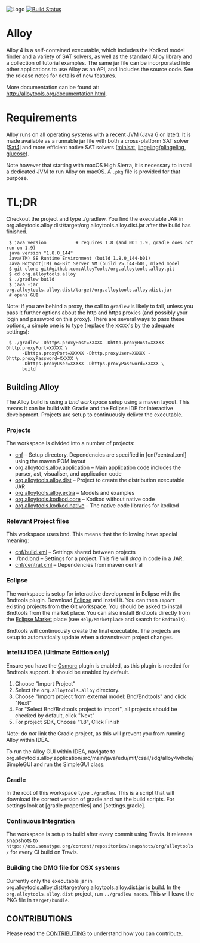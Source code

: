 ![Logo](https://avatars3.githubusercontent.com/u/30268214?v=4&s=200)
[![Build Status](https://travis-ci.org/AlloyTools/org.alloytools.alloy.svg?branch=master)](https://travis-ci.org/AlloyTools/org.alloytools.alloy)
# Alloy

Alloy 4 is a self-contained executable, which includes the Kodkod
model finder and a variety of SAT solvers, as well as the standard
Alloy library and a collection of tutorial examples. The same jar file
can be incorporated into other applications to use Alloy as an API,
and includes the source code. See the release notes for details of new
features. 

More documentation can be found at: http://alloytools.org/documentation.html.

# Requirements

Alloy runs on all operating systems with a recent JVM (Java 6 or later). 
It is made available as a runnable jar file with both a cross-platform SAT solver
([Sat4j](http://www.sat4j.org/) and more efficient native SAT solvers ([minisat](http://minisat.se), [lingeling/plingeling](http://fmv.jku.at/lingeling/), [glucose](http://www.labri.fr/perso/lsimon/glucose/)).

Note however that starting with macOS High Sierra, it is necessary to install a dedicated
JVM to run Alloy on macOS. A `.pkg` file is provided for that purpose.

# TL;DR

Checkout the project and type ./gradlew. You find the executable JAR in org.alloytools.alloy.dist/target/org.alloytools.alloy.dist.jar after the build has finished.

     $ java version           # requires 1.8 (and NOT 1.9, gradle does not run on 1.9)
     java version "1.8.0_144"
     Java(TM) SE Runtime Environment (build 1.8.0_144-b01)
     Java HotSpot(TM) 64-Bit Server VM (build 25.144-b01, mixed model
     $ git clone git@github.com:AlloyTools/org.alloytools.alloy.git
     $ cd org.alloytools.alloy
     $ ./gradlew build
     $ java -jar org.alloytools.alloy.dist/target/org.alloytools.alloy.dist.jar
     # opens GUI

Note: if you are behind a proxy, the call to `gradlew` is likely to fail, unless you pass it further options about the http and https proxies (and possibly your login and password on this proxy). There are several ways to pass these options, a simple one is to type (replace the `XXXXX`'s by the adequate settings):

     $ ./gradlew -Dhttps.proxyHost=XXXXX -Dhttp.proxyHost=XXXXX -Dhttp.proxyPort=XXXXX \
          -Dhttps.proxyPort=XXXXX -Dhttp.proxyUser=XXXXX -Dhttp.proxyPassword=XXXXX \
          -Dhttps.proxyUser=XXXXX -Dhttps.proxyPassword=XXXXX \
          build

## Building Alloy

The Alloy build is using a _bnd workspace_ setup using a maven layout. This means it can be build  with Gradle and  the Eclipse IDE for interactive development. Projects are setup to continuously deliver the executable.

### Projects

The workspace is divided into a number of projects:

* [cnf](cnf) – Setup directory. Dependencies are specified in [cnf/central.xml] using the maven POM layout
* [org.alloytools.alloy.application](org.alloytools.alloy.application) – Main application code includes the parser, ast, visualiser, and application code
* [org.alloytools.alloy.dist](org.alloytools.alloy.dist) – Project to create the distribution executable JAR
* [org.alloytools.alloy.extra](org.alloytools.alloy.extra) – Models and examples
* [org.alloytools.kodkod.core](org.alloytools.kodkod.core) – Kodkod without native code
* [org.alloytools.kodkod.native](org.alloytools.kodkod.native) – The native code libraries for kodkod

### Relevant Project files

This workspace uses bnd. This means that the following have special meaning:

* [cnf/build.xml](cnf/build.xml) – Settings shared between projects
* ./bnd.bnd – Settings for a project. This file will _drag_ in code in a JAR.
* [cnf/central.xml](cnf/central.xml) – Dependencies from maven central

### Eclipse

The workspace is setup for interactive development in Eclipse with the Bndtools plugin. Download [Eclipse](https://www.eclipse.org/downloads/) and install it. You can then `Import` existing projects from the Git workspace. You should be asked to install Bndtools from the market place. You can also install Bndtools directly from the [Eclipse Market](https://marketplace.eclipse.org/content/bndtools) place (see `Help/Marketplace` and search for `Bndtools`). 

Bndtools will continuously create the final executable. The projects are setup to automatically update when a downstream project changes.

### IntelliJ IDEA (Ultimate Edition only)

Ensure you have the [Osmorc] plugin is enabled, as this plugin is needed for
Bndtools support. It should be enabled by default.

1. Choose "Import Project"
2. Select the `org.alloytools.alloy` directory.
3. Choose "Import project from external model: Bnd/Bndtools" and click "Next"
4. For "Select Bnd/Bndtools project to import", all projects should be checked
   by default, click "Next"
5. For project SDK, Choose "1.8", Click Finish

Note: do *not* link the Gradle project, as this will prevent you from running
Alloy within IDEA.

To run the Alloy GUI within IDEA, navigate to
org.alloytools.alloy.application/src/main/java/edu/mit/csail/sdg/alloy4whole/SimpleGUI and run the SimpleGUI class.

[Osmorc]: https://plugins.jetbrains.com/plugin/1816-osmorc


### Gradle 

In the root of this workspace type `./gradlew`. This is a script that will download the correct version of gradle and run the build scripts. For settings look at [gradle.properties] and [settings.gradle].

### Continuous Integration

The workspace is setup to build after every commit using Travis. It releases snapshots to `https://oss.sonatype.org/content/repositories/snapshots/org/alloytools/` for every CI build on Travis.

### Building the DMG file for OSX systems

Currently only the executable jar in org.alloytools.alloy.dist/target/org.alloytools.alloy.dist.jar is build. In the `org.alloytools.alloy.dist` project, run `../gradlew macos`. This will leave the PKG file in `target/bundle`.

## CONTRIBUTIONS

Please read the [CONTRIBUTING](CONTRIBUTING.md) to understand how you can contribute.

[javapackager]: https://docs.oracle.com/javase/8/docs/technotes/guides/deploy/packager.html
